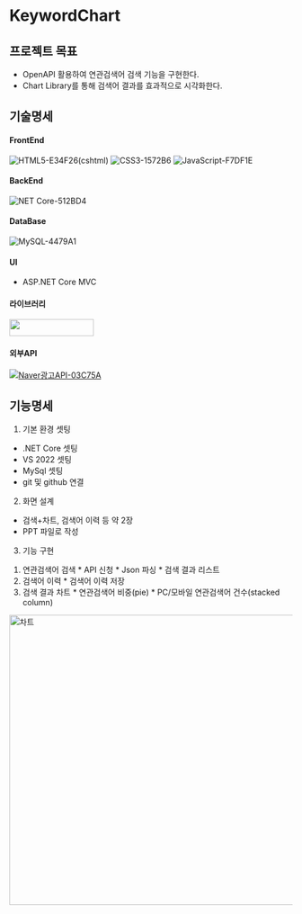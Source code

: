 # KeywordChart
## 프로젝트 목표
 * OpenAPI 활용하여 연관검색어 검색 기능을 구현한다.
 * Chart Library를 통해 검색어 결과를 효과적으로 시각화한다. 

## 기술명세
#### FrontEnd
  ![HTML5-E34F26](https://user-images.githubusercontent.com/58022014/172148937-578d0786-0778-4db2-81db-568b724a192b.svg)(cshtml) ![CSS3-1572B6](https://user-images.githubusercontent.com/58022014/172148850-e522015b-d8e9-4345-8583-0125c15938dd.svg) ![JavaScript-F7DF1E](https://user-images.githubusercontent.com/58022014/172148954-06609d0a-5d96-4519-89e2-d70f9abed91b.svg)
#### BackEnd
  ![NET Core-512BD4](https://user-images.githubusercontent.com/58022014/172149484-7c18b217-6b49-4f3f-940a-4853ae26f462.svg)

####  DataBase
  ![MySQL-4479A1](https://user-images.githubusercontent.com/58022014/172148993-3a9cfa64-65fd-499c-ae5f-783ab58e029c.svg)

#### UI 
  * ASP.NET Core MVC
#### 라이브러리
  [<img src="https://user-images.githubusercontent.com/58022014/172142754-a335b3e3-f87f-459c-93ba-4c1c3f47b1da.svg" width="150px" height="30px">](https://www.highcharts.com/)
#### 외부API
  [![Naver광고API-03C75A](https://user-images.githubusercontent.com/58022014/172149017-1007bf49-7d58-4cc5-9788-0e785f94aed5.svg)](https://manage.searchad.naver.com/)

## 기능명세
1. 기본 환경 셋팅
  * .NET Core 셋팅
  * VS 2022 셋팅
  * MySql 셋팅
  * git 및 github 연결
2. 화면 설계
  * 검색+차트, 검색어 이력 등 약 2장
  * PPT 파일로 작성
3. 기능 구현
  1) 연관검색어 검색 
    * API 신청
    * Json 파싱
    * 검색 결과 리스트
  2) 검색어 이력
    * 검색어 이력 저장
  3) 검색 결과 차트
    * 연관검색어 비중(pie)
    * PC/모바일 연관검색어 건수(stacked column)
<img width="516" alt="차트" src="https://user-images.githubusercontent.com/58022014/172150909-952f67f3-69b4-4a5b-b393-e3817f045f24.png">

